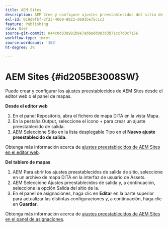 ```yaml
---
title: AEM Sites
description: AEM Cree y configure ajustes preestablecidos del sitio de la en AEM Guides. AEM Utilice la compatibilidad con el sitio para generar resultados basados en artículos, temas de vinculación de salida, publicar conref y buscar una cadena dentro del contenido.
exl-id: 019d9fbf-2f23-4669-8022-d693be75c1c3
feature: Publishing
role: User
source-git-commit: 844c0d838981b9e7abbadd003d3b71cc7d0c7156
workflow-type: tm+mt
source-wordcount: '163'
ht-degree: 2%

---
```


# AEM Sites {#id205BE3008SW}



Puede crear y configurar los ajustes preestablecidos de AEM Sites desde el editor web o el panel de mapas.

**Desde el editor web**

1. En el panel Repositorio, abra el fichero de mapa DITA en la vista Mapa.
1. En la pestaña Output, seleccione el icono + para crear un ajuste preestablecido de salida.
1. AEM Seleccione Sitio en la lista desplegable Tipo en el **Nuevo ajuste preestablecido de salida**.

Obtenga más información acerca de [ajustes preestablecidos de AEM Sites en el editor web](generate-output-aem-site-web-editor.md).


**Del tablero de mapas**


1. AEM Para abrir los ajustes preestablecidos de salida de sitio, seleccione en un archivo de mapa DITA en la interfaz de usuario de Assets.
1. AEM Seleccione Ajustes preestablecidos de salida y, a continuación, seleccione la opción Salida del sitio de la.
1. En el panel de asignaciones, haga clic en **Editar** en la parte superior para actualizar las distintas configuraciones y, a continuación, haga clic en **Guardar**.

Obtenga más información acerca de [ajustes preestablecidos de AEM Sites en el panel de asignaciones](generate-output-aem-site-map-dashboard.md).
